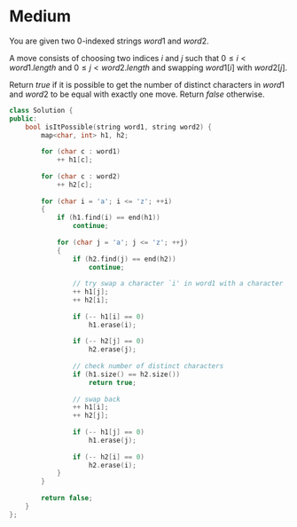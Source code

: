 # Medium

You are given two 0-indexed strings $word1$ and $word2$.

A move consists of choosing two indices $i$ and $j$ such that $0 \leq i < word1.length$ and $0 \leq j < word2.length$ and swapping $word1[i]$ with $word2[j]$.

Return $true$ if it is possible to get the number of distinct characters in $word1$ and $word2$ to be equal with exactly one move. Return $false$ otherwise.

```cpp
class Solution {
public:
    bool isItPossible(string word1, string word2) {
        map<char, int> h1, h2;
        
        for (char c : word1)
            ++ h1[c];
        
        for (char c : word2)
            ++ h2[c];
        
        for (char i = 'a'; i <= 'z'; ++i)
        {
            if (h1.find(i) == end(h1))
                continue;
            
            for (char j = 'a'; j <= 'z'; ++j)
            {
                if (h2.find(j) == end(h2))
                    continue;
                
                // try swap a character `i' in word1 with a character `j' in word2.
                ++ h1[j];
                ++ h2[i];
                
                if (-- h1[i] == 0)
                    h1.erase(i);
                
                if (-- h2[j] == 0)
                    h2.erase(j);
                
                // check number of distinct characters
                if (h1.size() == h2.size())
                    return true;
                
                // swap back
                ++ h1[i];
                ++ h2[j];
                
                if (-- h1[j] == 0)
                    h1.erase(j);
                
                if (-- h2[i] == 0)
                    h2.erase(i);
            }
        }
        
        return false;
    }
}; 
```
